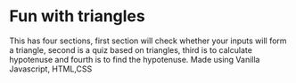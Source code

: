 # Fun with triangles

 This has four sections, first section will check whether your inputs will form a triangle, second is a quiz based on triangles, third is to calculate hypotenuse and fourth is to find the hypotenuse.
Made using Vanilla Javascript, HTML,CSS
